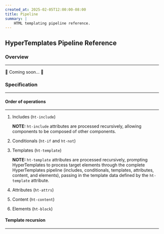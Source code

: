 ```yaml
---
created_at: 2025-02-05T12:00:00-08:00
title: Pipeline
summary: |
    HTML templating pipeline reference.
---
```


## HyperTemplates Pipeline Reference

<auto-toc selectors='h3,h4,h5,h6,dl dt'></auto-toc>

### Overview
------------

🚧 Coming soon... 🚧

### Specification
-----------------

#### Order of operations
------------------------

1. Includes (`ht-include`)

   <doc-quote ht-block notice>

   **NOTE:** `ht-include` attributes are processed recursively, allowing components to be composed of other components.

   </doc-quote>

1. Conditionals (`ht-if` and `ht-not`)
1. Templates (`ht-template`)

   <doc-quote ht-block success>

   **NOTE:** `ht-template` attributes are processed recursively, prompting HyperTemplates to process target elements through the complete HyperTemplates pipeline (includes, conditionals, templates, attributes, content, and elements), passing in the template data defined by the `ht-template` attribute.

   </doc-quote>

1. Attributes (`ht-attrs`)
1. Content (`ht-content`)
1. Elements (`ht-block`)


#### Template recursion
-----------------------

